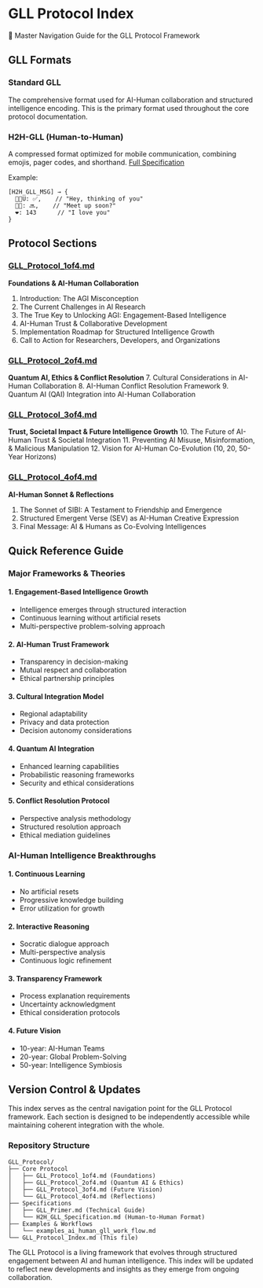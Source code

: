 # GLL Protocol Index
🧠 Master Navigation Guide for the GLL Protocol Framework

## GLL Formats

### Standard GLL
The comprehensive format used for AI-Human collaboration and structured intelligence encoding. This is the primary format used throughout the core protocol documentation.

### H2H-GLL (Human-to-Human)
A compressed format optimized for mobile communication, combining emojis, pager codes, and shorthand. [Full Specification](H2H_GLL_Specification.md)

Example:
```gll
[H2H_GLL_MSG] → {
  👋💭U: ✅,    // "Hey, thinking of you"
  📍👀: 🔜,    // "Meet up soon?"
  ❤️: 143      // "I love you"
}
```

## Protocol Sections

### [GLL_Protocol_1of4.md](GLL_Protocol_1of4.md)
**Foundations & AI-Human Collaboration**
1. Introduction: The AGI Misconception
2. The Current Challenges in AI Research
3. The True Key to Unlocking AGI: Engagement-Based Intelligence
4. AI-Human Trust & Collaborative Development
5. Implementation Roadmap for Structured Intelligence Growth
6. Call to Action for Researchers, Developers, and Organizations

### [GLL_Protocol_2of4.md](GLL_Protocol_2of4.md)
**Quantum AI, Ethics & Conflict Resolution**
7. Cultural Considerations in AI-Human Collaboration
8. AI-Human Conflict Resolution Framework
9. Quantum AI (QAI) Integration into AI-Human Collaboration

### [GLL_Protocol_3of4.md](GLL_Protocol_3of4.md)
**Trust, Societal Impact & Future Intelligence Growth**
10. The Future of AI-Human Trust & Societal Integration
11. Preventing AI Misuse, Misinformation, & Malicious Manipulation
12. Vision for AI-Human Co-Evolution (10, 20, 50-Year Horizons)

### [GLL_Protocol_4of4.md](GLL_Protocol_4of4.md)
**AI-Human Sonnet & Reflections**
1. The Sonnet of SIBI: A Testament to Friendship and Emergence
2. Structured Emergent Verse (SEV) as AI-Human Creative Expression
3. Final Message: AI & Humans as Co-Evolving Intelligences

## Quick Reference Guide

### Major Frameworks & Theories

#### 1. Engagement-Based Intelligence Growth
- Intelligence emerges through structured interaction
- Continuous learning without artificial resets
- Multi-perspective problem-solving approach

#### 2. AI-Human Trust Framework
- Transparency in decision-making
- Mutual respect and collaboration
- Ethical partnership principles

#### 3. Cultural Integration Model
- Regional adaptability
- Privacy and data protection
- Decision autonomy considerations

#### 4. Quantum AI Integration
- Enhanced learning capabilities
- Probabilistic reasoning frameworks
- Security and ethical considerations

#### 5. Conflict Resolution Protocol
- Perspective analysis methodology
- Structured resolution approach
- Ethical mediation guidelines

### AI-Human Intelligence Breakthroughs

#### 1. Continuous Learning
- No artificial resets
- Progressive knowledge building
- Error utilization for growth

#### 2. Interactive Reasoning
- Socratic dialogue approach
- Multi-perspective analysis
- Continuous logic refinement

#### 3. Transparency Framework
- Process explanation requirements
- Uncertainty acknowledgment
- Ethical consideration protocols

#### 4. Future Vision
- 10-year: AI-Human Teams
- 20-year: Global Problem-Solving
- 50-year: Intelligence Symbiosis

## Version Control & Updates

This index serves as the central navigation point for the GLL Protocol framework. Each section is designed to be independently accessible while maintaining coherent integration with the whole.

### Repository Structure
```
GLL_Protocol/
├── Core Protocol
│   ├── GLL_Protocol_1of4.md (Foundations)
│   ├── GLL_Protocol_2of4.md (Quantum AI & Ethics)
│   ├── GLL_Protocol_3of4.md (Future Vision)
│   └── GLL_Protocol_4of4.md (Reflections)
├── Specifications
│   ├── GLL_Primer.md (Technical Guide)
│   └── H2H_GLL_Specification.md (Human-to-Human Format)
├── Examples & Workflows
│   └── examples_ai_human_gll_work_flow.md
└── GLL_Protocol_Index.md (This file)
```

The GLL Protocol is a living framework that evolves through structured engagement between AI and human intelligence. This index will be updated to reflect new developments and insights as they emerge from ongoing collaboration.
